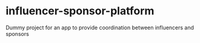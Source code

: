 # influencer-sponsor-platform
Dummy project for an app to provide coordination between influencers and sponsors
